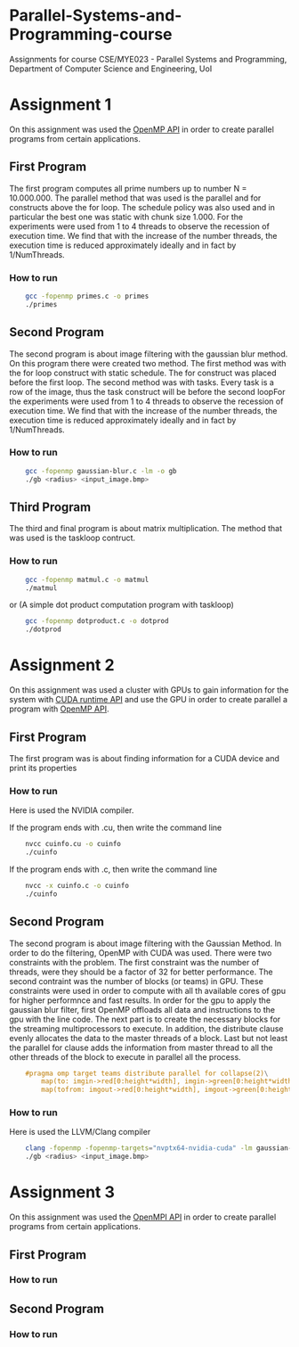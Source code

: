 # Parallel-Systems-and-Programming-course

Assignments for course CSE/MYE023 - Parallel Systems and Programming, Department of Computer Science and Engineering, UoI

# Assignment 1
On this assignment was used the [OpenMP API](https://www.openmp.org/) in order to create parallel programs from certain applications.

## First Program

The first program computes all prime numbers up to number N = 10.000.000. The parallel method that was used is the parallel and for constructs above the for loop. 
The schedule policy was also used and in particular the best one was static with chunk size 1.000. For the experiments were used from 1 to 4 threads to observe the recession of execution time.
We find that with the increase of the number threads, the execution time is reduced approximately ideally and in fact by 1/NumThreads.

### How to run
```bash
    gcc -fopenmp primes.c -o primes
    ./primes
```

## Second Program

The second program is about image filtering with the gaussian blur method. On this program there were created two method. The first method was with the for loop construct with static schedule. The for construct was placed before the first loop. 
The second method was with tasks. Every task is a row of the image, thus the task construct will be before the second loopFor the experiments were used from 1 to 4 threads to observe the recession of execution time.
We find that with the increase of the number threads, the execution time is reduced approximately ideally and in fact by 1/NumThreads. 

### How to run
```bash
    gcc -fopenmp gaussian-blur.c -lm -o gb
    ./gb <radius> <input_image.bmp>
```

## Third Program

The third and final program is about matrix multiplication. The method that was used is the taskloop contruct.

### How to run
```bash
    gcc -fopenmp matmul.c -o matmul
    ./matmul
```
or
(A simple dot product computation program with taskloop)
```bash
    gcc -fopenmp dotproduct.c -o dotprod
    ./dotprod
```

# Assignment 2

On this assignment was used a cluster with GPUs to gain information for the system with [CUDA runtime API](https://docs.nvidia.com/cuda/archive/11.6.0/) and use the GPU in order to create parallel a program with [OpenMP API](https://www.openmp.org/).

## First Program
The first program was is about finding information for a CUDA device and print its properties

### How to run
Here is used the NVIDIA compiler.

If the program ends with .cu, then write the command line
```bash
    nvcc cuinfo.cu -o cuinfo
    ./cuinfo
```
If the program ends with .c, then write the command line
```bash
    nvcc -x cuinfo.c -o cuinfo
    ./cuinfo
```

## Second Program
The second program is about image filtering with the Gaussian Method. In order to do the filtering, OpenMP with CUDA was used. 
There were two constraints with the problem. The first constraint was the number of threads, were they should be a factor of 32 for better performance. The second contraint was the number of blocks (or teams) in GPU. These constraints were used in order to compute with all th available cores of gpu for higher performnce and fast results.
In order for the gpu to apply the gaussian blur filter, first OpenMP offloads all data and instructions to the gpu with the line code. The next part is to create the necessary blocks for the streaming multiprocessors to execute. In addition, the distribute clause evenly allocates the data to the master threads of a block. Last but not least the parallel for clause adds the information from master thread to all the other threads of the block to execute in parallel all the process. 
```C
    #pragma omp target teams distribute parallel for collapse(2)\
        map(to: imgin->red[0:height*width], imgin->green[0:height*width], imgin->blue[0:height*width])\
        map(tofrom: imgout->red[0:height*width], imgout->green[0:height*width], imgout->blue[0:height*width])
```
### How to run
Here is used the LLVM/Clang compiler
```bash
    clang -fopenmp -fopenmp-targets="nvptx64-nvidia-cuda" -lm gaussian-blur.c -o gb
    ./gb <radius> <input_image.bmp>
```
# Assignment 3

On this assignment was used the [OpenMPI API](https://www.open-mpi.org/) in order to create parallel programs from certain applications.

## First Program

### How to run

## Second Program

### How to run

